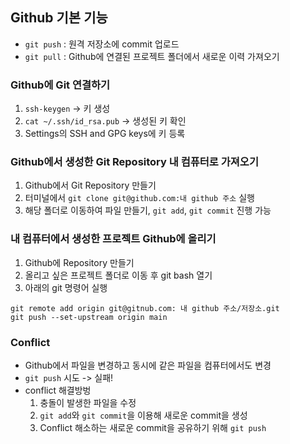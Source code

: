 ## Github 기본 기능
- `git push` : 원격 저장소에 commit 업로드
- `git pull` : Github에 연결된 프로젝트 폴더에서 새로운 이력 가져오기


### Github에 Git 연결하기
1. `ssh-keygen` -> 키 생성
2. `cat ~/.ssh/id_rsa.pub` -> 생성된 키 확인
3. Settings의 SSH and GPG keys에 키 등록

### Github에서 생성한 Git Repository 내 컴퓨터로 가져오기
1. Github에서 Git Repository 만들기
2. 터미널에서 `git clone git@github.com:내 github 주소` 실행
3. 해당 폴더로 이동하여 파일 만들기, `git add`, `git commit` 진행 가능


### 내 컴퓨터에서 생성한 프로젝트 Github에 올리기
1. Github에 Repository 만들기 
2. 올리고 싶은 프로젝트 폴더로 이동 후 git bash 열기
3. 아래의 git 명령어 실행
```
git remote add origin git@gitnub.com: 내 github 주소/저장소.git
git push --set-upstream origin main
```

### Conflict
- Github에서 파일을 변경하고 동시에 같은 파일을 컴퓨터에서도 변경
- `git push` 시도 -> 실패!
- conflict 해결방벙
  1. 충돌이 발생한 파일을 수정
  2. `git add`와 `git commit`을 이용해 새로운 commit을 생성
  3. Conflict 해소하는 새로운 commit을 공유하기 위해 `git push`